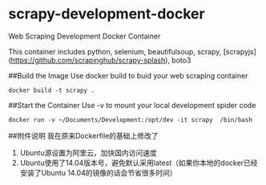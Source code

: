 # scrapy-development-docker
Web Scraping Development Docker Container

This container includes python, selenium, beautifulsoup, scrapy, [scrapyjs] (https://github.com/scrapinghub/scrapy-splash), boto3

##Build the Image
Use docker build to buid your web scraping container

```
docker build -t scrapy .
```

##Start the Container
Use -v to mount your local development spider code

```
docker run -v ~/Documents/Development:/opt/dev -it scrapy  /bin/bash
```

##附件说明
我在原来Dockerfile的基础上修改了
1. Ubuntu源设置为阿里云，加快国内访问速度
2. Ubuntu使用了14.04版本号，避免默认采用latest（如果你本地的docker已经安装了Ubuntu 14.04的镜像的话会节省很多时间）
